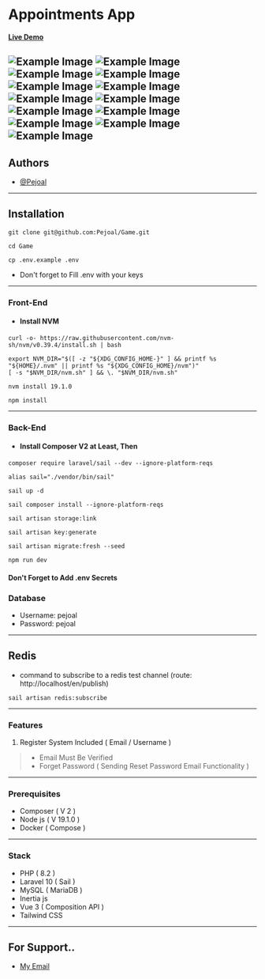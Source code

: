 # Appointments App

#### [Live Demo](http://)

![Example Image](public/docs/images/Screenshot1.png)
![Example Image](public/docs/images/Screenshot2.png)
![Example Image](public/docs/images/Screenshot3.png)
![Example Image](public/docs/images/Screenshot4.png)
![Example Image](public/docs/images/Screenshot5.png)
![Example Image](public/docs/images/Screenshot6.png)
![Example Image](public/docs/images/Screenshot7.png)
![Example Image](public/docs/images/Screenshot8.png)
![Example Image](public/docs/images/Screenshot9.png)
![Example Image](public/docs/images/Screenshot10.png)
![Example Image](public/docs/images/Screenshot11.png)
![Example Image](public/docs/images/Screenshot12.png)
![Example Image](public/docs/images/Screenshot13.png)
---

## Authors

- [@Pejoal](https://www.github.com/Pejoal)

---

## Installation

```shell
git clone git@github.com:Pejoal/Game.git
```

```shell
cd Game
```

```shell
cp .env.example .env
```

- Don't forget to Fill .env with your keys

---

### Front-End

- #### Install NVM
```shell
curl -o- https://raw.githubusercontent.com/nvm-sh/nvm/v0.39.4/install.sh | bash
```

```shell
export NVM_DIR="$([ -z "${XDG_CONFIG_HOME-}" ] && printf %s "${HOME}/.nvm" || printf %s "${XDG_CONFIG_HOME}/nvm")"
[ -s "$NVM_DIR/nvm.sh" ] && \. "$NVM_DIR/nvm.sh"
```

```shell
nvm install 19.1.0
```


```shell
npm install
```

---

### Back-End

- #### Install Composer V2 at Least, Then


```shell
composer require laravel/sail --dev --ignore-platform-reqs
```

```shell
alias sail="./vendor/bin/sail"
```

```shell
sail up -d
```

```shell
sail composer install --ignore-platform-reqs
```


```shell
sail artisan storage:link
```

```shell
sail artisan key:generate
```

```shell
sail artisan migrate:fresh --seed
```

```shell
npm run dev
```

#### Don't Forget to Add .env Secrets

### Database

- Username: pejoal
- Password: pejoal

---

## Redis

- command to subscribe to a redis test channel (route: http://localhost/en/publish)
```shell
sail artisan redis:subscribe
```

---

### Features

1. Register System Included ( Email / Username )
> - Email Must Be Verified
> - Forget Password ( Sending Reset Password Email Functionality )

---

### Prerequisites

- Composer ( V 2 )
- Node js ( V 19.1.0 )
- Docker ( Compose )

---

### Stack

- PHP ( 8.2 )
- Laravel 10 ( Sail )
- MySQL ( MariaDB )
- Inertia js
- Vue 3 ( Composition API )
- Tailwind CSS

---

## For Support.. 

- [My Email](pejoal.official@gmail.com)
